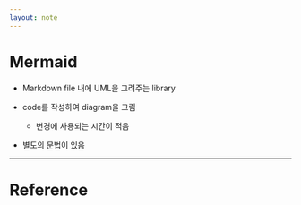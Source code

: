 ```yaml
---
layout: note
---
```


# Mermaid

- Markdown file 내에 UML을 그려주는 library

- code를 작성하여 diagram을 그림
    - 변경에 사용되는 시간이 적음

- 별도의 문법이 있음

---

# Reference
